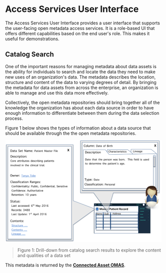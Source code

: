 <!-- SPDX-License-Identifier: Apache-2.0 -->

# Access Services User Interface

The Access Services User Interface provides a user interface that supports
the user-facing open metadata access services.  It is a role-based UI that
offers different capabilities based on the end user's role.  This makes it
useful for demonstrations.

## Catalog Search

One of the important reasons for managing metadata about data assets is the
ability for individuals to search and locate the data they need to make new uses
of an organization's data.
The metadata describes the location, structure and content of the data to
varying degrees of detail.
By bringing the metadata for data assets from across the enterprise,
an organization is able to manage and use this data more effectively.

Collectively, the open metadata repositories should bring together all of
the knowledge the organization has about each data source in order
to have enough information to differentiate between them during the data selection process.

Figure 1 below shows the types of information about a data source that should
be available through the the open metadata repositories. 
 
![Figure 1: Drill-down from catalog search results to explore the content and qualities of a data set](drilldown-of-metadata-entity-pharma.png)
> Figure 1: Drill-down from catalog search results to explore the content and qualities of a data set

This metadata is returned by the 
**[Connected Asset OMAS](../../../open-metadata-implementation/access-services/connected-asset/README.md)**.